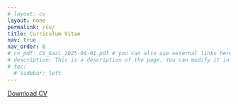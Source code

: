 ```yaml
---
# layout: cv
layout: none
permalink: /cv/
title: Curriculum Vitae
nav: true
nav_order: 8
# cv_pdf: CV_Gazi_2025-04-01.pdf # you can also use external links here
# description: This is a description of the page. You can modify it in '_pages/cv.md'. You can also change or remove the top pdf download button.
# toc:
  # sidebar: left
---
```


<a href="/assets/pdf/CV_Gazi_2025-04-13.pdf" target="_blank">Download CV</a>
<script>
  window.location.href = "/assets/pdf/CV_Gazi_2025-04-13.pdf";
</script>